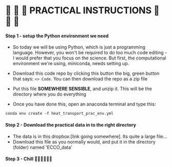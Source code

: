 # 🌊 🌊 🌊 PRACTICAL INSTRUCTIONS 🌊 🌊 🌊

#### Step 1 - setup the Python environment we need

- So today we will be using Python, which is just a programming language. However, you won't 
be required to do too much code editing - I would prefer that you focus on the science. But first, the computational environment we're using, miniconda, needs setting up.

- Download this code repo by clicking this button the big, green button that says: `<> Code`. You can then download the repo as a zip file

- Put this file **SOMEWHERE SENSIBLE**, and unzip it. This will be the directory where you do everything

- Once you have done this, open an anaconda terminal and type this:

```
conda env create -f heat_transport_prac_env.yml
```

#### Step 2 - Download the practical data in to the right directory

- The data is in this dropbox:[link going somewhere]. Its quite a large file...
- Download this file as you normally would, and put it in the directory (folder) named
'ECCO_data' 

#### Step 3 - Chill :palm_tree::palm_tree::cake::beer::palm_tree::palm_tree: